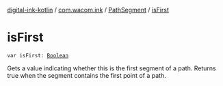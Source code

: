 [digital-ink-kotlin](../../index.md) / [com.wacom.ink](../index.md) / [PathSegment](index.md) / [isFirst](./is-first.md)

# isFirst

`var isFirst: `[`Boolean`](https://kotlinlang.org/api/latest/jvm/stdlib/kotlin/-boolean/index.html)

Gets a value indicating whether this is the first segment of a path.
Returns true when the segment contains the first point of a path.

